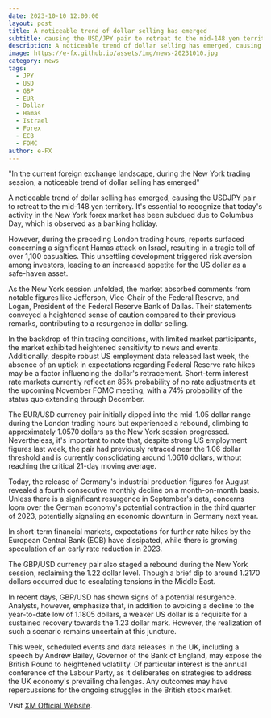 ```yaml
---
date: 2023-10-10 12:00:00
layout: post
title: A noticeable trend of dollar selling has emerged
subtitle: causing the USD/JPY pair to retreat to the mid-148 yen territory.
description: A noticeable trend of dollar selling has emerged, causing the USD/JPY pair to retreat to the mid-148 yen territory.
image: https://e-fx.github.io/assets/img/news-20231010.jpg
category: news
tags:
  - JPY
  - USD
  - GBP
  - EUR
  - Dollar
  - Hamas
  - Istrael
  - Forex
  - ECB
  - FOMC
author: e-FX
---
```


"In the current foreign exchange landscape, during the New York trading session, a noticeable trend of dollar selling has emerged"

A noticeable trend of dollar selling has emerged, causing the USDJPY pair to retreat to the mid-148 yen territory. It's essential to recognize that today's activity in the New York forex market has been subdued due to Columbus Day, which is observed as a banking holiday.

However, during the preceding London trading hours, reports surfaced concerning a significant Hamas attack on Israel, resulting in a tragic toll of over 1,100 casualties. This unsettling development triggered risk aversion among investors, leading to an increased appetite for the US dollar as a safe-haven asset.

As the New York session unfolded, the market absorbed comments from notable figures like Jefferson, Vice-Chair of the Federal Reserve, and Logan, President of the Federal Reserve Bank of Dallas. Their statements conveyed a heightened sense of caution compared to their previous remarks, contributing to a resurgence in dollar selling.

In the backdrop of thin trading conditions, with limited market participants, the market exhibited heightened sensitivity to news and events. Additionally, despite robust US employment data released last week, the absence of an uptick in expectations regarding Federal Reserve rate hikes may be a factor influencing the dollar's retracement. Short-term interest rate markets currently reflect an 85% probability of no rate adjustments at the upcoming November FOMC meeting, with a 74% probability of the status quo extending through December.

The EUR/USD currency pair initially dipped into the mid-1.05 dollar range during the London trading hours but experienced a rebound, climbing to approximately 1.0570 dollars as the New York session progressed. Nevertheless, it's important to note that, despite strong US employment figures last week, the pair had previously retraced near the 1.06 dollar threshold and is currently consolidating around 1.0610 dollars, without reaching the critical 21-day moving average.

Today, the release of Germany's industrial production figures for August revealed a fourth consecutive monthly decline on a month-on-month basis. Unless there is a significant resurgence in September's data, concerns loom over the German economy's potential contraction in the third quarter of 2023, potentially signaling an economic downturn in Germany next year.

In short-term financial markets, expectations for further rate hikes by the European Central Bank (ECB) have dissipated, while there is growing speculation of an early rate reduction in 2023.

The GBP/USD currency pair also staged a rebound during the New York session, reclaiming the 1.22 dollar level. Though a brief dip to around 1.2170 dollars occurred due to escalating tensions in the Middle East.

In recent days, GBP/USD has shown signs of a potential resurgence. Analysts, however, emphasize that, in addition to avoiding a decline to the year-to-date low of 1.1805 dollars, a weaker US dollar is a requisite for a sustained recovery towards the 1.23 dollar mark. However, the realization of such a scenario remains uncertain at this juncture.

This week, scheduled events and data releases in the UK, including a speech by Andrew Bailey, Governor of the Bank of England, may expose the British Pound to heightened volatility. Of particular interest is the annual conference of the Labour Party, as it deliberates on strategies to address the UK economy's prevailing challenges. Any outcomes may have repercussions for the ongoing struggles in the British stock market.


Visit [XM Official Website](https://clicks.pipaffiliates.com/c?c=550036&l=en&p=0).